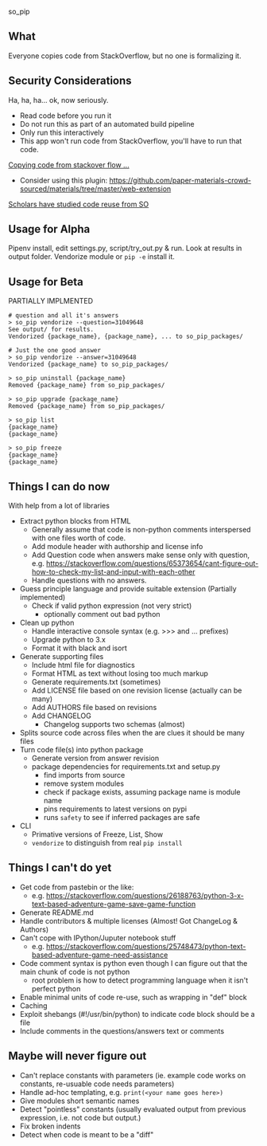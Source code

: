 so_pip

What
----
Everyone copies code from StackOverflow, but no one is formalizing it.

Security Considerations
-----------------------
Ha, ha, ha... ok, now seriously.

- Read code before you run it
- Do not run this as part of an automated build pipeline
- Only run this interactively
- This app won't run code from StackOverflow, you'll have to run that code.

[Copying code from stackover flow ...](https://stackoverflow.blog/2019/11/26/copying-code-from-stack-overflow-you-might-be-spreading-security-vulnerabilities/)
- Consider using this plugin: https://github.com/paper-materials-crowd-sourced/materials/tree/master/web-extension

[Scholars have studied code reuse from SO](https://link.springer.com/article/10.1007/s10664-018-9634-5)

Usage for Alpha
---------------
Pipenv install, edit settings.py, script/try_out.py & run. Look at
results in output folder. Vendorize module or `pip -e` install it.

Usage for Beta
--------------
PARTIALLY IMPLMENTED
```
# question and all it's answers
> so_pip vendorize --question=31049648
See output/ for results.
Vendorized {package_name}, {package_name}, ... to so_pip_packages/

# Just the one good answer
> so_pip vendorize --answer=31049648
Vendorized {package_name} to so_pip_packages/

> so_pip uninstall {package_name}
Removed {package_name} from so_pip_packages/

> so_pip upgrade {package_name}
Removed {package_name} from so_pip_packages/

> so_pip list
{package_name}
{package_name}

> so_pip freeze
{package_name}
{package_name}
```

Things I can do now
-------------------
With help from a lot of libraries
- Extract python blocks from HTML
    - Generally assume that code is non-python comments interspersed with one files worth of code.
    - Add module header with authorship and license info
    - Add Question code when answers make sense only with question, e.g. https://stackoverflow.com/questions/65373654/cant-figure-out-how-to-check-my-list-and-input-with-each-other
    - Handle questions with no answers.
- Guess principle language and provide suitable extension (Partially implemented)
    - Check if valid python expression (not very strict)
        - optionally comment out bad python
- Clean up python
    - Handle interactive console syntax (e.g. >>> and ... prefixes)
    - Upgrade python to 3.x
    - Format it with black and isort
- Generate supporting files
    - Include html file for diagnostics
    - Format HTML as text without losing too much markup
    - Generate requirements.txt (sometimes)
    - Add LICENSE file based on one revision license (actually can be many)
    - Add AUTHORS file based on revisions
    - Add CHANGELOG
        - Changelog supports two schemas (almost)
- Splits source code across files when the are clues it should be many files
- Turn code file(s) into python package
    - Generate version from answer revision
    - package dependencies for requirements.txt and setup.py
        - find imports from source
        - remove system modules
        - check if package exists, assuming package name is module name
        - pins requirements to latest versions on pypi
        - runs `safety` to see if inferred packages are safe
- CLI
    - Primative versions of Freeze, List, Show
    - `vendorize` to distinguish from real `pip install`

Things I can't do yet
---------------------
- Get code from pastebin or the like:
   - e.g. https://stackoverflow.com/questions/26188763/python-3-x-text-based-adventure-game-save-game-function
- Generate README.md
- Handle contributors & multiple licenses (Almost! Got ChangeLog & Authors)
- Can't cope with IPython/Juputer notebook stuff
   - e.g. https://stackoverflow.com/questions/25748473/python-text-based-adventure-game-need-assistance
- Code comment syntax is python even though I can figure out that the main chunk of code is not python
    - root problem is how to detect programming language when it isn't perfect python
- Enable minimal units of code re-use, such as wrapping in "def" block
- Caching
- Exploit shebangs (#!/usr/bin/python) to indicate code block should be a file
- Include comments in the questions/answers text or comments

Maybe will never figure out
------
- Can't replace constants with parameters (ie. example code works on constants, re-usuable code needs parameters)
- Handle ad-hoc templating, e.g. `print(<your name goes here>)`
- Give modules short semantic names
- Detect "pointless" constants (usually evaluated output from previous expression, i.e. not code but output.)
- Fix broken indents
- Detect when code is meant to be a "diff"
